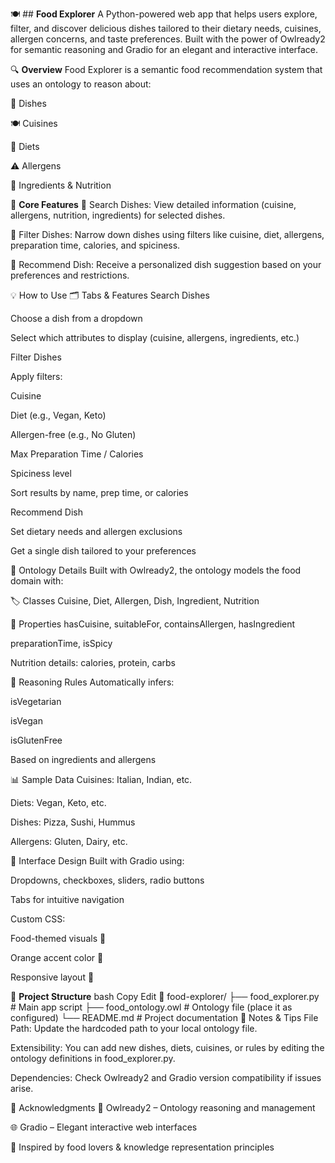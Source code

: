 🍽️ ## **Food Explorer**
A Python-powered web app that helps users explore, filter, and discover delicious dishes tailored to their dietary needs, cuisines, allergen concerns, and taste preferences. Built with the power of Owlready2 for semantic reasoning and Gradio for an elegant and interactive interface.

🔍 **Overview**
Food Explorer is a semantic food recommendation system that uses an ontology to reason about:

🍱 Dishes

🍽️ Cuisines

🥗 Diets

⚠️ Allergens

🧂 Ingredients & Nutrition

🌟 **Core Features**
🔎 Search Dishes: View detailed information (cuisine, allergens, nutrition, ingredients) for selected dishes.

🔧 Filter Dishes: Narrow down dishes using filters like cuisine, diet, allergens, preparation time, calories, and spiciness.

🎯 Recommend Dish: Receive a personalized dish suggestion based on your preferences and restrictions.


💡 How to Use
🗂️ Tabs & Features
Search Dishes

Choose a dish from a dropdown

Select which attributes to display (cuisine, allergens, ingredients, etc.)

Filter Dishes

Apply filters:

Cuisine

Diet (e.g., Vegan, Keto)

Allergen-free (e.g., No Gluten)

Max Preparation Time / Calories

Spiciness level

Sort results by name, prep time, or calories

Recommend Dish

Set dietary needs and allergen exclusions

Get a single dish tailored to your preferences

🧠 Ontology Details
Built with Owlready2, the ontology models the food domain with:

🏷️ Classes
Cuisine, Diet, Allergen, Dish, Ingredient, Nutrition

🔗 Properties
hasCuisine, suitableFor, containsAllergen, hasIngredient

preparationTime, isSpicy

Nutrition details: calories, protein, carbs

🧠 Reasoning Rules
Automatically infers:

isVegetarian

isVegan

isGlutenFree

Based on ingredients and allergens

📊 Sample Data
Cuisines: Italian, Indian, etc.

Diets: Vegan, Keto, etc.

Dishes: Pizza, Sushi, Hummus

Allergens: Gluten, Dairy, etc.

🎨 Interface Design
Built with Gradio using:

Dropdowns, checkboxes, sliders, radio buttons

Tabs for intuitive navigation

Custom CSS:

Food-themed visuals 🍝

Orange accent color 🧡

Responsive layout 📱

📁 **Project Structure**
bash
Copy
Edit
📁 food-explorer/
├── food_explorer.py       # Main app script
├── food_ontology.owl      # Ontology file (place it as configured)
└── README.md              # Project documentation
🔧 Notes & Tips
File Path: Update the hardcoded path to your local ontology file.

Extensibility: You can add new dishes, diets, cuisines, or rules by editing the ontology definitions in food_explorer.py.

Dependencies: Check Owlready2 and Gradio version compatibility if issues arise.


🙌 Acknowledgments
🧠 Owlready2 – Ontology reasoning and management

🌐 Gradio – Elegant interactive web interfaces

🍜 Inspired by food lovers & knowledge representation principles





